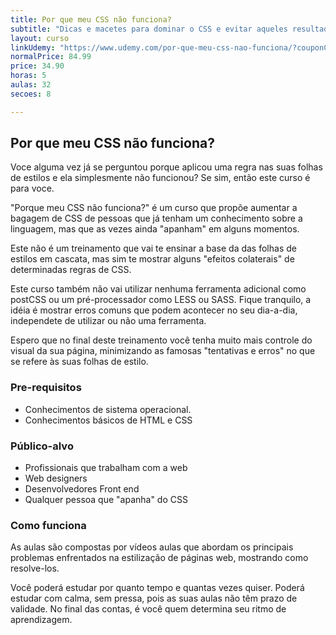 ```yaml
---
title: Por que meu CSS não funciona?
subtitle: "Dicas e macetes para dominar o CSS e evitar aqueles resultados indesejados na renderização da sua página web."
layout: curso
linkUdemy: "https://www.udemy.com/por-que-meu-css-nao-funciona/?couponCode=CP-DESC-20211109"
normalPrice: 84.99
price: 34.90
horas: 5
aulas: 32
secoes: 8

---
```

 ## Por que meu CSS não funciona?

 Voce alguma vez já se perguntou porque aplicou uma regra nas suas folhas de estilos e ela simplesmente não funcionou? Se sim, então este curso é para voce.

"Porque meu CSS não funciona?" é um curso que propõe aumentar a bagagem de CSS de pessoas que já tenham um conhecimento sobre a linguagem, mas que as vezes ainda "apanham" em alguns momentos.

Este não é um treinamento que vai te ensinar a base da das folhas de estilos em cascata, mas sim te mostrar alguns "efeitos colaterais" de determinadas regras de CSS. 

Este curso também não vai utilizar nenhuma ferramenta adicional como postCSS ou um pré-processador como LESS ou SASS. Fique tranquilo, a idéia é mostrar erros comuns que podem acontecer no seu dia-a-dia, independete de utilizar ou não uma ferramenta.

Espero que no final deste treinamento você tenha muito mais controle do visual da sua página, minimizando as famosas "tentativas e erros" no que se refere às suas folhas de estilo.

### Pre-requisitos

- Conhecimentos de sistema operacional.
- Conhecimentos básicos de HTML e CSS

### Público-alvo

- Profissionais que trabalham com a web
- Web designers
- Desenvolvedores Front end
- Qualquer pessoa que "apanha" do CSS

### Como funciona
As aulas são compostas por vídeos aulas que abordam os principais problemas enfrentados na estilização de páginas web, mostrando como resolve-los. 
				
Você poderá estudar por quanto tempo e quantas vezes quiser. Poderá estudar com calma, sem pressa, pois as suas aulas não têm prazo de validade. No final das contas, é você quem determina seu ritmo de aprendizagem.